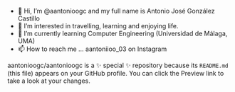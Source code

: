 - 👋 Hi, I’m @aantonioogc and my full name is Antonio José González Castillo
- 👀 I’m interested in travelling, learning and enjoying life.
- 🌱 I’m currently learning Computer Engineering (Universidad de Málaga, UMA)
- 📫 How to reach me ... aantoniioo_03 on Instagram

aantonioogc/aantonioogc is a ✨ special ✨ repository because its `README.md` (this file) appears on your GitHub profile.
You can click the Preview link to take a look at your changes.
